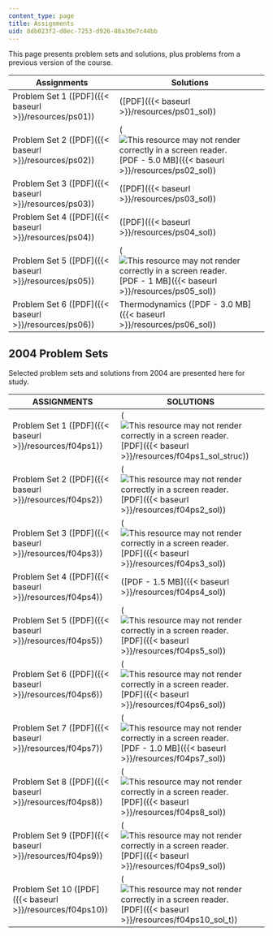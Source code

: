 ```yaml
---
content_type: page
title: Assignments
uid: 8db023f2-d8ec-7253-d926-88a30e7c44bb
---
```


This page presents problem sets and solutions, plus problems from a previous version of the course.

| Assignments | Solutions |
| --- | --- |
| Problem Set 1 ([PDF]({{< baseurl >}}/resources/ps01)) | ([PDF]({{< baseurl >}}/resources/ps01_sol)) |
| Problem Set 2 ([PDF]({{< baseurl >}}/resources/ps02)) | (![This resource may not render correctly in a screen reader.](/images/inacessible.gif)[PDF - 5.0 MB]({{< baseurl >}}/resources/ps02_sol)) |
| Problem Set 3 ([PDF]({{< baseurl >}}/resources/ps03)) | ([PDF]({{< baseurl >}}/resources/ps03_sol)) |
| Problem Set 4 ([PDF]({{< baseurl >}}/resources/ps04)) | ([PDF]({{< baseurl >}}/resources/ps04_sol)) |
| Problem Set 5 ([PDF]({{< baseurl >}}/resources/ps05)) | (![This resource may not render correctly in a screen reader.](/images/inacessible.gif)[PDF - 1 MB]({{< baseurl >}}/resources/ps05_sol)) |
| Problem Set 6 ([PDF]({{< baseurl >}}/resources/ps06)) | Thermodynamics ([PDF - 3.0 MB]({{< baseurl >}}/resources/ps06_sol)) 

2004 Problem Sets
-----------------

Selected problem sets and solutions from 2004 are presented here for study.

| ASSIGNMENTS | SOLUTIONS |
| --- | --- |
| Problem Set 1 ([PDF]({{< baseurl >}}/resources/f04ps1)) | (![This resource may not render correctly in a screen reader.](/images/inacessible.gif)[PDF]({{< baseurl >}}/resources/f04ps1_sol_struc)) |
| Problem Set 2 ([PDF]({{< baseurl >}}/resources/f04ps2)) | (![This resource may not render correctly in a screen reader.](/images/inacessible.gif)[PDF]({{< baseurl >}}/resources/f04ps2_sol)) |
| Problem Set 3 ([PDF]({{< baseurl >}}/resources/f04ps3)) | (![This resource may not render correctly in a screen reader.](/images/inacessible.gif)[PDF]({{< baseurl >}}/resources/f04ps3_sol)) |
| Problem Set 4 ([PDF]({{< baseurl >}}/resources/f04ps4)) | ([PDF - 1.5 MB]({{< baseurl >}}/resources/f04ps4_sol)) |
| Problem Set 5 ([PDF]({{< baseurl >}}/resources/f04ps5)) | (![This resource may not render correctly in a screen reader.](/images/inacessible.gif)[PDF]({{< baseurl >}}/resources/f04ps5_sol)) |
| Problem Set 6 ([PDF]({{< baseurl >}}/resources/f04ps6)) | (![This resource may not render correctly in a screen reader.](/images/inacessible.gif)[PDF]({{< baseurl >}}/resources/f04ps6_sol)) |
| Problem Set 7 ([PDF]({{< baseurl >}}/resources/f04ps7)) | (![This resource may not render correctly in a screen reader.](/images/inacessible.gif)[PDF - 1.0 MB]({{< baseurl >}}/resources/f04ps7_sol)) |
| Problem Set 8 ([PDF]({{< baseurl >}}/resources/f04ps8)) | (![This resource may not render correctly in a screen reader.](/images/inacessible.gif)[PDF]({{< baseurl >}}/resources/f04ps8_sol)) |
| Problem Set 9 ([PDF]({{< baseurl >}}/resources/f04ps9)) | (![This resource may not render correctly in a screen reader.](/images/inacessible.gif)[PDF]({{< baseurl >}}/resources/f04ps9_sol)) |
| Problem Set 10 ([PDF]({{< baseurl >}}/resources/f04ps10)) | (![This resource may not render correctly in a screen reader.](/images/inacessible.gif)[PDF]({{< baseurl >}}/resources/f04ps10_sol_t))